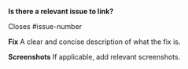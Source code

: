 <!--
SPDX-FileCopyrightText: 2023 froggie <incoming@frogg.ie>

SPDX-License-Identifier: OSL-3.0
-->

**Is there a relevant issue to link?**
<!-- If there is no issue to link, describe the feature you are adding / bug you are fixing. --->
Closes #issue-number

**Fix**
A clear and concise description of what the fix is.

**Screenshots**
If applicable, add relevant screenshots.
